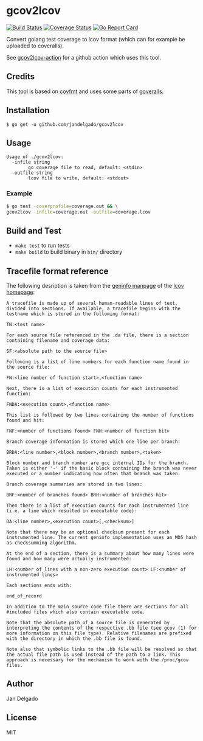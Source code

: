 # gcov2lcov

[![Build Status](https://github.com/jandelgado/gcov2lcov/workflows/run%20tests/badge.svg)](https://github.com/jandelgado/gcov2lcov/actions?workflow=run%20tests)
[![Coverage Status](https://coveralls.io/repos/github/jandelgado/gcov2lcov/badge.svg?branch=master)](https://coveralls.io/github/jandelgado/gcov2lcov?branch=master)
[![Go Report Card](https://goreportcard.com/badge/github.com/jandelgado/gcov2lcov)](https://goreportcard.com/report/github.com/jandelgado/gcov2lcov)

Convert golang test coverage to lcov format (which can for example be uploaded
to coveralls).

See [gcov2lcov-action](https://github.com/jandelgado/gcov2lcov-action)
for a github action which uses this tool.

## Credits

This tool is based on [covfmt](https://github.com/ricallinson/covfmt) and
uses some parts of [goveralls](https://github.com/mattn/goveralls).

## Installation

```
$ go get -u github.com/jandelgado/gcov2lcov
```

## Usage

```
Usage of ./gcov2lcov:
  -infile string
    	go coverage file to read, default: <stdin>
  -outfile string
    	lcov file to write, default: <stdout>
```

### Example

```sh
$ go test -coverprofile=coverage.out && \
gcov2lcov -infile=coverage.out -outfile=coverage.lcov
```

## Build and Test

* `make test`  to run tests
* `make build` to build binary in `bin/` directory

## Tracefile format reference

The following desription is taken from the [geninfo
manpage](http://ltp.sourceforge.net/coverage/lcov/geninfo.1.php) of the [lcov
homepage](http://ltp.sourceforge.net/coverage/lcov/):

```
A tracefile is made up of several human-readable lines of text, divided into sections. If available, a tracefile begins with the testname which is stored in the following format:

TN:<test name>

For each source file referenced in the .da file, there is a section containing filename and coverage data:

SF:<absolute path to the source file>

Following is a list of line numbers for each function name found in the source file:

FN:<line number of function start>,<function name>

Next, there is a list of execution counts for each instrumented function:

FNDA:<execution count>,<function name>

This list is followed by two lines containing the number of functions found and hit:

FNF:<number of functions found> FNH:<number of function hit>

Branch coverage information is stored which one line per branch:

BRDA:<line number>,<block number>,<branch number>,<taken>

Block number and branch number are gcc internal IDs for the branch. Taken is either '-' if the basic block containing the branch was never executed or a number indicating how often that branch was taken.

Branch coverage summaries are stored in two lines:

BRF:<number of branches found> BRH:<number of branches hit>

Then there is a list of execution counts for each instrumented line (i.e. a line which resulted in executable code):

DA:<line number>,<execution count>[,<checksum>]

Note that there may be an optional checksum present for each instrumented line. The current geninfo implementation uses an MD5 hash as checksumming algorithm.

At the end of a section, there is a summary about how many lines were found and how many were actually instrumented:

LH:<number of lines with a non-zero execution count> LF:<number of instrumented lines>

Each sections ends with:

end_of_record

In addition to the main source code file there are sections for all #included files which also contain executable code.

Note that the absolute path of a source file is generated by interpreting the contents of the respective .bb file (see gcov (1) for more information on this file type). Relative filenames are prefixed with the directory in which the .bb file is found.

Note also that symbolic links to the .bb file will be resolved so that the actual file path is used instead of the path to a link. This approach is necessary for the mechanism to work with the /proc/gcov files.

```

## Author

Jan Delgado

## License

MIT
